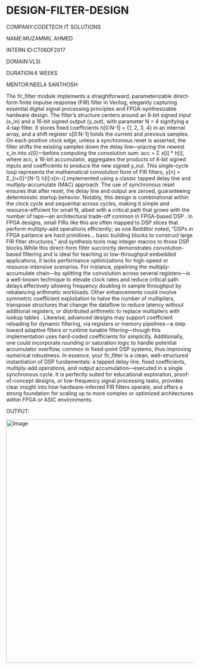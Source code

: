 # DESIGN-FILTER-DESIGN

COMPANY:CODETECH IT SOLUTIONS

NAME:MUZAMMIL AHMED

INTERN ID:CT06DF2017

DOMAIN:VLSI

DURATION:6 WEEKS

MENTOR:NEELA SANTHOSH

The fir_filter module implements a straightforward, parameterizable direct-form finite impulse response (FIR) filter in Verilog, elegantly capturing essential digital signal processing principles and FPGA-synthesizable hardware design. The filter’s structure centers around an 8-bit signed input (x_in) and a 16-bit signed output (y_out), with parameter N = 4 signifying a 4-tap filter. It stores fixed coefficients h[0:N-1] = {1, 2, 3, 4} in an internal array, and a shift register x[0:N-1] holds the current and previous samples. On each positive clock edge, unless a synchronous reset is asserted, the filter shifts the existing samples down the delay line—placing the newest x_in into x[0]—before computing the convolution sum: acc = Σ x[i] * h[i], where acc, a 16-bit accumulator, aggregates the products of 8-bit signed inputs and coefficients to produce the new signed y_out. This single-cycle loop represents the mathematical convolution form of FIR filters, y[n] = Σ_{i=0}^{N-1} h[i]·x[n−i].implemented using a classic tapped delay line and multiply-accumulate (MAC) approach. The use of synchronous reset ensures that after reset, the delay line and output are zeroed, guaranteeing deterministic startup behavior. Notably, this design is combinational within the clock cycle and sequential across cycles, making it simple and resource-efficient for small N, albeit with a critical path that grows with the number of taps—an architectural trade-off common in FPGA-based DSP . In FPGA designs, small FIRs like this are often mapped to DSP slices that perform multiply-add operations efficiently; as one Redditor noted, “DSPs in FPGA parlance are hard primitives… basic building blocks to construct large FIR filter structures,” and synthesis tools map integer macros to those DSP blocks.While this direct-form filter succinctly demonstrates convolution-based filtering and is ideal for teaching or low-throughput embedded applications, it lacks performance optimizations for high-speed or resource-intensive scenarios. For instance, pipelining the multiply-accumulate chain—by splitting the convolution across several registers—is a well-known technique to elevate clock rates and reduce critical path delays.effectively allowing frequency doubling in sample throughput by rebalancing arithmetic workloads. Other enhancements could involve symmetric coefficient exploitation to halve the number of multipliers, transpose structures that change the dataflow to reduce latency without additional registers, or distributed arithmetic to replace multipliers with lookup tables . Likewise, advanced designs may support coefficient reloading for dynamic filtering, via registers or memory pipelines—a step toward adaptive filters or runtime tunable filtering—though this implementation uses hard-coded coefficients for simplicity. Additionally, one could incorporate rounding or saturation logic to handle potential accumulator overflow, common in fixed-point DSP systems, thus improving numerical robustness. In essence, your fir_filter is a clean, well-structured instantiation of DSP fundamentals: a tapped delay line, fixed coefficients, multiply-add operations, and output accumulation—executed in a single synchronous cycle. It is perfectly suited for educational exploration, proof-of-concept designs, or low-frequency signal processing tasks, provides clear insight into how hardware-inferred FIR filters operate, and offers a strong foundation for scaling up to more complex or optimized architectures within FPGA or ASIC environments.


OUTPUT:

<img width="1284" height="654" alt="Image" src="https://github.com/user-attachments/assets/39c5a9b7-3c3e-44d4-b31d-ba24fc060a17" />

